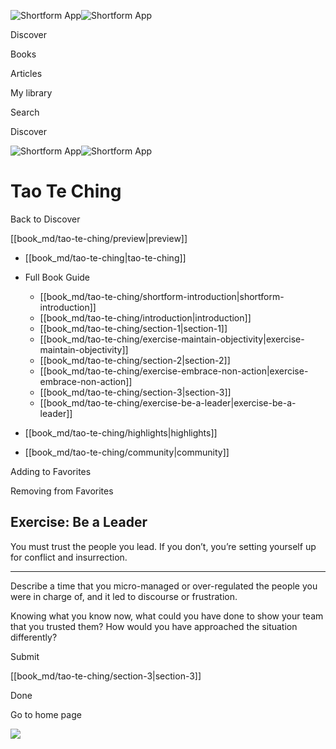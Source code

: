 ![Shortform App](/img/logo.36a2399e.svg)![Shortform App](/img/logo-dark.70c1b072.svg)

Discover

Books

Articles

My library

Search

Discover

![Shortform App](/img/logo.36a2399e.svg)![Shortform App](/img/logo-dark.70c1b072.svg)

# Tao Te Ching

Back to Discover

[[book_md/tao-te-ching/preview|preview]]

  * [[book_md/tao-te-ching|tao-te-ching]]
  * Full Book Guide

    * [[book_md/tao-te-ching/shortform-introduction|shortform-introduction]]
    * [[book_md/tao-te-ching/introduction|introduction]]
    * [[book_md/tao-te-ching/section-1|section-1]]
    * [[book_md/tao-te-ching/exercise-maintain-objectivity|exercise-maintain-objectivity]]
    * [[book_md/tao-te-ching/section-2|section-2]]
    * [[book_md/tao-te-ching/exercise-embrace-non-action|exercise-embrace-non-action]]
    * [[book_md/tao-te-ching/section-3|section-3]]
    * [[book_md/tao-te-ching/exercise-be-a-leader|exercise-be-a-leader]]
  * [[book_md/tao-te-ching/highlights|highlights]]
  * [[book_md/tao-te-ching/community|community]]



Adding to Favorites 

Removing from Favorites 

## Exercise: Be a Leader

You must trust the people you lead. If you don’t, you’re setting yourself up for conflict and insurrection.

* * *

Describe a time that you micro-managed or over-regulated the people you were in charge of, and it led to discourse or frustration.

Knowing what you know now, what could you have done to show your team that you trusted them? How would you have approached the situation differently?

Submit 

[[book_md/tao-te-ching/section-3|section-3]]

Done

Go to home page 

![](https://bat.bing.com/action/0?ti=56018282&Ver=2&mid=fb326a99-f62f-4583-a44c-5bca9840609d&sid=f30c5e70639211ee87d33f0876d93783&vid=f30c9700639211eeb3a75d830392c94f&vids=0&msclkid=N&pi=0&lg=en-US&sw=800&sh=600&sc=24&nwd=1&tl=Shortform%20%7C%20Tao%20Te%20Ching&p=https%3A%2F%2Fwww.shortform.com%2Fapp%2Fbook%2Ftao-te-ching%2Fexercise-be-a-leader&r=&lt=560&evt=pageLoad&sv=1&rn=90999)

